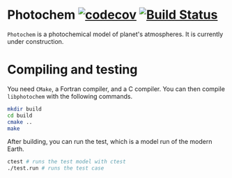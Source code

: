 # Photochem [![codecov](https://codecov.io/gh/Nicholaswogan/Photochem/branch/main/graph/badge.svg?token=ZTCXVTG371)](https://codecov.io/gh/Nicholaswogan/Photochem) [![Build Status](https://app.travis-ci.com/Nicholaswogan/Photochem.svg?branch=main)](https://app.travis-ci.com/Nicholaswogan/Photochem)

`Photochem` is a photochemical model of planet's atmospheres. It is currently under construction. 

# Compiling and testing

You need `CMake`, a Fortran compiler, and a C compiler. You can then compile `libphotochem` with the following commands.

```sh
mkdir build
cd build
cmake ..
make
```

After building, you can run the test, which is a model run of the modern Earth.

```sh
ctest # runs the test model with ctest
./test.run # runs the test case
```